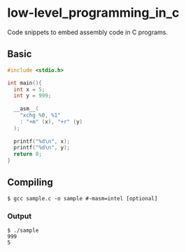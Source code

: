 # low-level_programming_in_c
Code snippets to embed assembly code in C programs.


## Basic

```c
#include <stdio.h>

int main(){
  int x = 5;
  int y = 999;
  
  __asm__(
    "xchg %0, %1"
    : "+m" (x), "+r" (y)
  );
  
  printf("%d\n", x);
  printf("%d\n", y);
  return 0;
}
```

## Compiling

```
$ gcc sample.c -o sample #-masm=intel [optional]
```

### Output

```
$ ./sample
999
5
```
